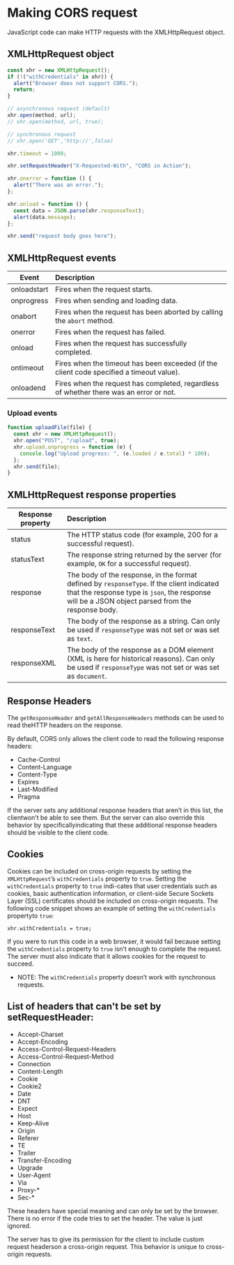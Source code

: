 # Making CORS request

JavaScript code can make HTTP requests with the XMLHttpRequest object.

## XMLHttpRequest object

```javascript
const xhr = new XMLHttpRequest();
if (!("withCredentials" in xhr)) {
  alert("Browser does not support CORS.");
  return;
}

// asynchronous request (default)
xhr.open(method, url);
// xhr.open(method, url, true);

// synchronous request
// xhr.open('GET','http://',false)

xhr.timeout = 1000;

xhr.setRequestHeader("X-Requested-With", "CORS in Action");

xhr.onerror = function () {
  alert("There was an error.");
};

xhr.onload = function () {
  const data = JSON.parse(xhr.responseText);
  alert(data.message);
};

xhr.send("request body goes here");
```

## XMLHttpRequest events

| Event       | Description                                                                              |
| ----------- | :--------------------------------------------------------------------------------------- |
| onloadstart | Fires when the request starts.                                                           |
| onprogress  | Fires when sending and loading data.                                                     |
| onabort     | Fires when the request has been aborted by calling the `abort` method.                   |
| onerror     | Fires when the request has failed.                                                       |
| onload      | Fires when the request has successfully completed.                                       |
| ontimeout   | Fires when the timeout has been exceeded (if the client code specified a timeout value). |
| onloadend   | Fires when the request has completed, regardless of whether there was an error or not.   |

### Upload events

```javascript
function uploadFile(file) {
  const xhr = new XMLHttpRequest();
  xhr.open("POST", "/upload", true);
  xhr.upload.onprogress = function (e) {
    console.log("Upload progress: ", (e.loaded / e.total) * 100);
  };
  xhr.send(file);
}
```

## XMLHttpRequest response properties

| Response property | Description                                                                                                                                                                                    |
| ----------------- | :--------------------------------------------------------------------------------------------------------------------------------------------------------------------------------------------- |
| status            | The HTTP status code (for example, 200 for a successful request).                                                                                                                              |
| statusText        | The response string returned by the server (for example, `OK` for a successful request).                                                                                                       |
| response          | The body of the response, in the format defined by `responseType`. If the client indicated that the response type is `json`, the response will be a JSON object parsed from the response body. |
| responseText      | The body of the response as a string. Can only be used if `responseType` was not set or was set as `text`.                                                                                     |
| responseXML       | The body of the response as a DOM element (XML is here for historical reasons). Can only be used if `responseType` was not set or was set as `document`.                                       |

## Response Headers

The `getResponseHeader` and `getAllResponseHeaders` methods can be used to read theHTTP headers on the response.

By default, CORS only allows the client code to read the following response headers:

- Cache-Control
- Content-Language
- Content-Type
- Expires
- Last-Modified
- Pragma

If the server sets any additional response headers that aren’t in this list, the clientwon’t be able to see them. But the server can also override this behavior by specificallyindicating that these additional response headers should be visible to the client code.

## Cookies

Cookies can be included on cross-origin requests by setting the `XMLHttpRequest`’s `withCredentials` property to `true`. Setting the `withCredentials` property to `true` indi-cates that user credentials such as cookies, basic authentication information, or client-side Secure Sockets Layer (SSL) certificates should be included on cross-origin requests. The following code snippet shows an example of setting the `withCredentials` propertyto `true`:

```
xhr.withCredentials = true;
```

If you were to run this code in a web browser, it would fail because setting the `withCredentials` property to `true` isn’t enough to complete the request. The server must also indicate that it allows cookies for the request to succeed.

- NOTE: The `withCredentials` property doesn’t work with synchronous requests.

## List of headers that can't be set by setRequestHeader:

- Accept-Charset
- Accept-Encoding
- Access-Control-Request-Headers
- Access-Control-Request-Method
- Connection
- Content-Length
- Cookie
- Cookie2
- Date
- DNT
- Expect
- Host
- Keep-Alive
- Origin
- Referer
- TE
- Trailer
- Transfer-Encoding
- Upgrade
- User-Agent
- Via
- Proxy-\*
- Sec-\*

These headers have special meaning and can only be set by the browser. There is no error if the code tries to set the header. The value is just ignored.

The server has to give its permission for the client to include custom request headerson a cross-origin request. This behavior is unique to cross-origin requests.
